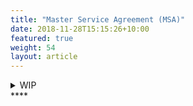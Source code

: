 ```yaml
---
title: "Master Service Agreement (MSA)"
date: 2018-11-28T15:15:26+10:00
featured: true
weight: 54
layout: article
---
```



<details>
<summary>WIP</summary>
<pre> 

`Title`:

  1. A
  2.  B
     * b-1
     * b-2
  3.  C


</pre>
</details>
****